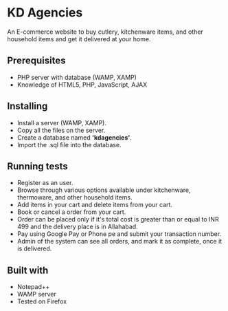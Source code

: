 # KD Agencies 
An E-commerce website to buy cutlery, kitchenware items, and other household items and get it delivered at your home.

## Prerequisites
- PHP server with database (WAMP, XAMP)
- Knowledge of HTML5, PHP, JavaScript, AJAX

## Installing
- Install a server (WAMP, XAMP).
- Copy all the files on the server.
- Create a database named **'kdagencies'**.
- Import the .sql file into the database.

## Running tests
- Register as an user.
- Browse through various options available under kitchenware, thermoware, and other household items.
- Add items in your cart and delete items from your cart.
- Book or cancel a order from your cart.
- Order can be placed only if it's total cost is greater than or equal to INR 499 and the delivery place is in Allahabad.
- Pay using Google Pay or Phone pe and submit your transaction number.
- Admin of the system can see all orders, and mark it as complete, once it is delivered.

## Built with
- Notepad++
- WAMP server
- Tested on Firefox 

